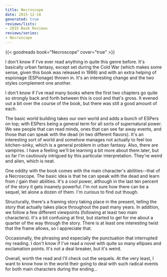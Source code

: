 ```yaml
---
title: Necroscope
date: 2015-12-16
generated: true
reviews/lists:
- 2015 Book Reviews
reviews/series:
- Necroscope
---
```

{{< goodreads book="Necroscope" cover="true" >}}

I don't know if I've ever read anything in quite this genre before. It's basically urban fantasy, except set during the Cold War (which makes some sense, given this book was released in 1986) and with an extra helping of espionage (ESPionage) thrown in. It's an interesting change and the two styles complement one another.  

I don't know if I've read many books where the first two chapters go quite so strongly back and forth between this is cool and that's gross. It evened out a bit over the course of the book, but there was still a good amount of each.  

<!--more-->

The basic world building takes our own world and adds a bunch of ESPers on top; with ESPers being a general term for all sorts of supernatural power. We see people that can read minds, ones that can see far away events, and those that can speak with the dead (in two different flavors). It's an interesting sort of world and somehow manages not actually to feel too kitchen-sinky, which is a general problem in urban fantasy. Also, there are vampires. I have a feeling we'll be learning a bit more about them later, but so far I'm cautiously intrigued by this particular interpretation. They're weird and alien, which is neat.  

One oddity with the book comes with the main character's abilities--that of a Necroscope. The basic idea is that he can speak with the dead and learn from / gain their abilities. It's a cool power, although in the last ten percent of the story it gets insanely powerful. I'm not sure how there can be a sequel, let alone a dozen of them. I'm curious to find out though.  

Structurally, there's a framing story taking place in the present, telling the story that actually takes place throughout the past many years. In addition, we follow a few different viewpoints (following at least two main characters). It's a bit confusing at first, but started to gel for me about a quarter of the way through the story. There is at least one interesting twist that the frame allows, so I appreciate that.  

Occasionally, the phrasing and especially the punctuation that interrupted my reading. I don't know if I've read a novel with quite so many ellipses and exclamation points. It's not a deal breaker, but it's weird.  

Overall, worth the read and I'll check out the sequels. At the very least, I want to know how in the world their going to deal with such radical events for both main characters during the ending...


